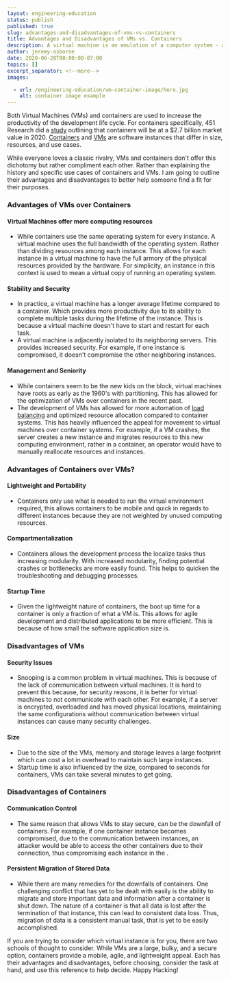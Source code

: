 ```yaml
---
layout: engineering-education
status: publish
published: true
slug: advantages-and-disadvantages-of-vms-vs-containers
title: Advantages and Disadvantages of VMs vs. Containers
description: A virtual machine is an emulation of a computer system - a container is a standard unit of software that packages up code and all its dependencies so the application runs quickly and reliably from one computing environment to another.
author: jeremy-osborne
date: 2020-06-28T00:00:00-07:00
topics: []
excerpt_separator: <!--more-->
images:

  - url: /engineering-education/vm-container-image/hero.jpg
    alt: container image example
---
```

Both Virtual Machines (VMs) and containers are used to increase the productivity of the development life cycle. For containers specifically, 451 Research did a [study](https://451research.com/images/Marketing/press_releases/Application-container-market-will-reach-2-7bn-in-2020_final_graphic.pdf) outlining that containers will be at a $2.7 billion market value in 2020. [Containers](https://www.cio.com/article/2924995/what-are-containers-and-why-do-you-need-them.html) and [VMs](https://en.wikipedia.org/wiki/Virtual_machine) are software instances that differ in size, resources, and use cases.
<!--more-->

 While everyone loves a classic rivalry, VMs and containers don't offer this dichotomy but rather compliment each other. Rather than explaining the history and specific use cases of containers and VMs. I am going to outline their advantages and disadvantages to better help someone find a fit for their purposes.

### Advantages of VMs over Containers
#### Virtual Machines offer more computing resources
- While containers use the same operating system for every instance. A virtual machine uses the full bandwidth of the operating system. Rather than dividing resources among each instance. This allows for each instance in a virtual machine to have the full armory of the physical resources provided by the hardware. For simplicity, an instance in this context is used to mean a virtual copy of running an operating system.

#### Stability and Security
- In practice, a virtual machine has a longer average lifetime compared to a container. Which provides more productivity due to its ability to complete multiple tasks during the lifetime of the instance. This is because a virtual machine doesn't have to start and restart for each task.
- A virtual machine is adjacently isolated to its neighboring servers. This provides increased security. For example, if one instance is compromised, it doesn't compromise the other neighboring instances.

#### Management and Seniority
- While containers seem to be the new kids on the block, virtual machines have roots as early as the 1960's with partitioning. This has allowed for the optimization of VMs over containers in the recent past.
- The development of VMs has allowed for more automation of [load balancing](https://bit.ly/2CE6JNb) and optimized resource allocation compared to container systems. This has heavily influenced the appeal for movement to virtual machines over container systems. For example, if a VM crashes, the server creates a new instance and migrates resources to this new computing environment, rather in a container, an operator would have to manually reallocate resources and instances.

### Advantages of Containers over VMs?
#### Lightweight and Portability
- Containers only use what is needed to run the virtual environment required, this allows containers to be mobile and quick in regards to different instances because they are not weighted by unused computing resources.

#### Compartmentalization
- Containers allows the development process the localize tasks thus increasing modularity. With increased modularity, finding potential crashes or bottlenecks are more easily found. This helps to quicken the troubleshooting and debugging processes.

#### Startup Time
- Given the lightweight nature of containers, the boot up time for a container is only a fraction of what a VM is. This allows for agile development and distributed applications to be more efficient. This is because of how small the software application size is.

### Disadvantages of VMs
#### Security Issues
- Snooping is a common problem in virtual machines. This is because of the lack of communication between virtual machines. It is hard to prevent this because, for security reasons, it is better for virtual machines to not communicate with each other. For example, if a server is encrypted, overloaded and has moved physical locations, maintaining the same configurations without communication between virtual instances can cause many security challenges.

#### Size
- Due to the size of the VMs, memory and storage leaves a large footprint which can cost a lot in overhead to maintain such large instances.
- Startup time is also influenced by the size, compared to seconds for containers, VMs can take several minutes to get going.

### Disadvantages of Containers
#### Communication Control
- The same reason that allows VMs to stay secure, can be the downfall of containers. For example, if one container instance becomes compromised, due to the communication between instances, an attacker would be able to access the other containers due to their connection, thus compromising each instance in the .

#### Persistent Migration of Stored Data
- While there are many remedies for the downfalls of containers. One challenging conflict that has yet to be dealt with easily is the ability to migrate and store important data and information after a container is shut down. The nature of a container is that all data is lost after the termination of that instance, this can lead to consistent data loss. Thus, migration of data is a consistent manual task, that is yet to be easily accomplished.

If you are trying to consider which virtual instance is for you, there are two schools of thought to consider. While VMs are a large, bulky, and a secure option, containers provide a mobile, agile, and lightweight appeal. Each has their advantages and disadvantages, before choosing, consider the task at hand, and use this reference to help decide. Happy Hacking!

